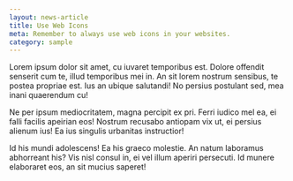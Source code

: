 ```yaml
---
layout: news-article
title: Use Web Icons
meta: Remember to always use web icons in your websites.
category: sample
---
```

Lorem ipsum dolor sit amet, cu iuvaret temporibus est. Dolore offendit senserit cum te, illud temporibus mei in. An sit lorem nostrum sensibus, te postea propriae est. Ius an ubique salutandi! No persius postulant sed, mea inani quaerendum cu!

Ne per ipsum mediocritatem, magna percipit ex pri. Ferri iudico mel ea, ei falli facilis apeirian eos! Nostrum recusabo antiopam vix ut, ei persius alienum ius! Ea ius singulis urbanitas instructior!

Id his mundi adolescens! Ea his graeco molestie. An natum laboramus abhorreant his? Vis nisl consul in, ei vel illum aperiri persecuti. Id munere elaboraret eos, an sit mucius saperet!